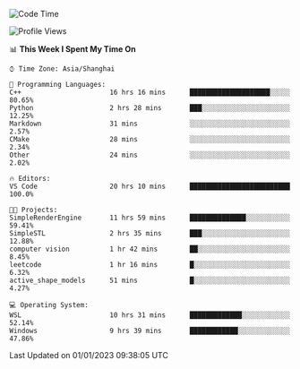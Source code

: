 <!--START_SECTION:waka-->
![Code Time](http://img.shields.io/badge/Code%20Time-523%20hrs%2032%20mins-blue)

![Profile Views](http://img.shields.io/badge/Profile%20Views-5-blue)

📊 **This Week I Spent My Time On** 

```text
⌚︎ Time Zone: Asia/Shanghai

💬 Programming Languages: 
C++                      16 hrs 16 mins      ████████████████████░░░░░   80.65% 
Python                   2 hrs 28 mins       ███░░░░░░░░░░░░░░░░░░░░░░   12.25% 
Markdown                 31 mins             ░░░░░░░░░░░░░░░░░░░░░░░░░   2.57% 
CMake                    28 mins             ░░░░░░░░░░░░░░░░░░░░░░░░░   2.34% 
Other                    24 mins             ░░░░░░░░░░░░░░░░░░░░░░░░░   2.02%

🔥 Editors: 
VS Code                  20 hrs 10 mins      █████████████████████████   100.0%

🐱‍💻 Projects: 
SimpleRenderEngine       11 hrs 59 mins      ██████████████░░░░░░░░░░░   59.41% 
SimpleSTL                2 hrs 35 mins       ███░░░░░░░░░░░░░░░░░░░░░░   12.88% 
computer vision          1 hr 42 mins        ██░░░░░░░░░░░░░░░░░░░░░░░   8.45% 
leetcode                 1 hr 16 mins        █░░░░░░░░░░░░░░░░░░░░░░░░   6.32% 
active_shape_models      51 mins             █░░░░░░░░░░░░░░░░░░░░░░░░   4.27%

💻 Operating System: 
WSL                      10 hrs 31 mins      █████████████░░░░░░░░░░░░   52.14% 
Windows                  9 hrs 39 mins       ████████████░░░░░░░░░░░░░   47.86%

```


 Last Updated on 01/01/2023 09:38:05 UTC
<!--END_SECTION:waka-->